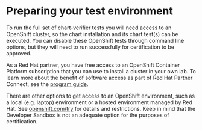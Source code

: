 # Preparing your test environment

To run the full set of chart-verifier tests you will need access to an OpenShift cluster, so the chart installation and its chart test\(s\) can be executed. You can disable these OpenShift tests through command line options, but they will need to run successfully for certification to be approved.

As a Red Hat partner, you have free access to an OpenShift Container Platform subscription that you can use to install a cluster in your own lab. To learn more about the benefit of software access as part of Red Hat Partner Connect, see the [program guide](https://redhat-connect.gitbook.io/red-hat-partner-connect-general-guide/benefits/software-access).

There are other options to get access to an OpenShift environment, such as a local \(e.g. laptop\) environment or a hosted environment managed by Red Hat. See [openshift.com/try](https://www.openshift.com/try) for details and restrictions. Keep in mind that the Developer Sandbox is not an adequate option for the purposes of certification.



